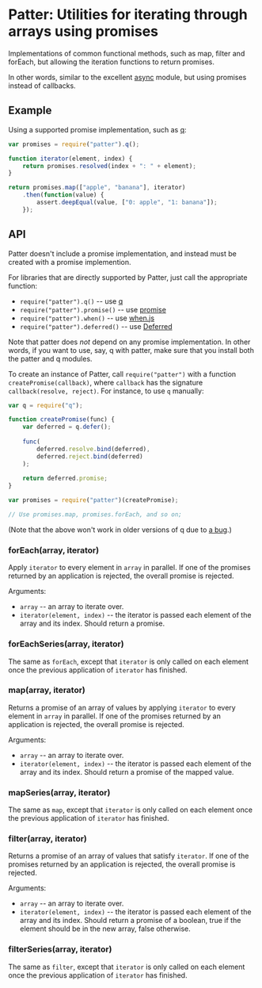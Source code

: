 # Patter: Utilities for iterating through arrays using promises

Implementations of common functional methods, such as map, filter and forEach,
but allowing the iteration functions to return promises.

In other words, similar to the excellent [async](https://github.com/caolan/async) module,
but using promises instead of callbacks.

## Example

Using a supported promise implementation, such as [q](https://github.com/kriskowal/q):

```javascript
var promises = require("patter").q();

function iterator(element, index) {
    return promises.resolved(index + ": " + element);
}

return promises.map(["apple", "banana"], iterator)
    .then(function(value) {
        assert.deepEqual(value, ["0: apple", "1: banana"]);
    });
```

## API

Patter doesn't include a promise implementation,
and instead must be created with a promise implemention.

For libraries that are directly supported by Patter,
just call the appropriate function:

* `require("patter").q()` -- use [q](https://github.com/kriskowal/q)
* `require("patter").promise()` -- use [promise](https://github.com/then/promise)
* `require("patter").when()` -- use [when.js](https://github.com/cujojs/when)
* `require("patter").deferred()` -- use [Deferred](https://github.com/medikoo/deferred)

Note that patter does *not* depend on any promise implementation.
In other words, if you want to use, say, q with patter,
make sure that you install both the patter and q modules.

To create an instance of Patter,
call `require("patter")` with a function `createPromise(callback)`,
where `callback` has the signature `callback(resolve, reject)`.
For instance, to use `q` manually:

```javascript
var q = require("q");

function createPromise(func) {
    var deferred = q.defer();
    
    func(
        deferred.resolve.bind(deferred),
        deferred.reject.bind(deferred)
    );
    
    return deferred.promise;
}

var promises = require("patter")(createPromise);

// Use promises.map, promises.forEach, and so on;
```

(Note that the above won't work in older versions of q due to [a bug](https://github.com/kriskowal/q/issues/252).)

### forEach(array, iterator)

Apply `iterator` to every element in `array` in parallel.
If one of the promises returned by an application is rejected,
the overall promise is rejected.

Arguments:

* `array` -- an array to iterate over.
* `iterator(element, index)` -- the iterator is passed each element of the array
  and its index. Should return a promise.

### forEachSeries(array, iterator)

The same as `forEach`,
except that `iterator` is only called on each element once the previous
application of `iterator` has finished.

### map(array, iterator)

Returns a promise of an array of values by applying `iterator` to every element
in `array` in parallel.
If one of the promises returned by an application is rejected,
the overall promise is rejected.

Arguments:

* `array` -- an array to iterate over.
* `iterator(element, index)` -- the iterator is passed each element of the array
  and its index. Should return a promise of the mapped value.

### mapSeries(array, iterator)

The same as `map`,
except that `iterator` is only called on each element once the previous
application of `iterator` has finished.

### filter(array, iterator)

Returns a promise of an array of values that satisfy `iterator`.
If one of the promises returned by an application is rejected,
the overall promise is rejected.

Arguments:

* `array` -- an array to iterate over.
* `iterator(element, index)` -- the iterator is passed each element of the array
  and its index. Should return a promise of a boolean, true if the element
  should be in the new array, false otherwise.

### filterSeries(array, iterator)

The same as `filter`,
except that `iterator` is only called on each element once the previous
application of `iterator` has finished.
